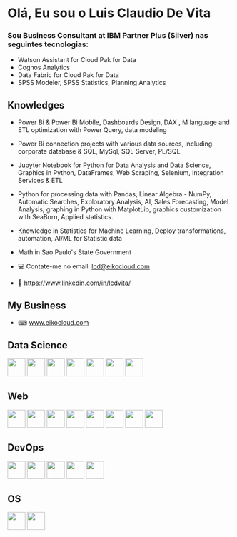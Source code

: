 # Olá, Eu sou o Luis Claudio De Vita

### Sou Business Consultant at IBM Partner Plus (Silver) nas seguintes tecnologias: 
- Watson Assistant for Cloud Pak for Data
- Cognos Analytics
- Data Fabric for Cloud Pak for Data
- SPSS Modeler, SPSS Statistics, Planning Analytics  


          

## Knowledges
- Power Bi & Power Bi Mobile, Dashboards Design, DAX , M language and ETL optimization with Power Query, data modeling
- Power Bi connection projects with various data sources, including corporate database & SQL, MySql, SQL Server, PL/SQL
- Jupyter Notebook for Python for Data Analysis and Data Science, Graphics in Python, DataFrames, Web Scraping, Selenium, Integration Services & ETL
- Python for processing data with Pandas, Linear Algebra - NumPy, Automatic Searches, Exploratory Analysis, AI, Sales Forecasting, Model Analysis, graphing in Python with MatplotLib, graphics customization with SeaBorn, Applied statistics.
- Knowledge in Statistics for Machine Learning, Deploy transformations, automation, AI/ML for Statistic data
- Math in Sao Paulo's State Government   

- 💻 Contate-me no email: lcd@eikocloud.com
- 📃 https://www.linkedin.com/in/lcdvita/

## My Business
- ⌨ www.eikocloud.com

## Data Science

<img src="https://cdn.jsdelivr.net/gh/devicons/devicon/icons/jupyter/jupyter-original.svg" width="40" height="40"/> <img src="https://cdn.jsdelivr.net/gh/devicons/devicon/icons/pandas/pandas-original.svg" width="40" height="40"/> <img
src="https://cdn.jsdelivr.net/gh/devicons/devicon/icons/rstudio/rstudio-original.svg" width="40" height="40"/> <img
src="https://cdn.jsdelivr.net/gh/devicons/devicon/icons/selenium/selenium-original.svg" width="40" height="40"/> <img
src="https://cdn.jsdelivr.net/gh/devicons/devicon/icons/python/python-original-wordmark.svg" width="40" height="40"/> <img
src="https://cdn.jsdelivr.net/gh/devicons/devicon/icons/numpy/numpy-original-wordmark.svg" width="40" height="40"/> <img src="https://cdn.jsdelivr.net/gh/devicons/devicon/icons/spss/spss-original.svg" width="40" height="40"/>
          
          
                           
## Web

<img src="https://cdn.jsdelivr.net/gh/devicons/devicon/icons/react/react-original.svg" width="40" height="40"/> <img src="https://cdn.jsdelivr.net/gh/devicons/devicon/icons/nodejs/nodejs-original.svg" width="40" height="40"/> 
<img src="https://cdn.jsdelivr.net/gh/devicons/devicon/icons/typescript/typescript-original.svg" width="40" height="40"/> <img
src="https://cdn.jsdelivr.net/gh/devicons/devicon/icons/tailwindcss/tailwindcss-plain.svg" width="40" height="40"/> <img
src="https://cdn.jsdelivr.net/gh/devicons/devicon/icons/mongodb/mongodb-original-wordmark.svg" width="40" height="40"/> <img
src="https://cdn.jsdelivr.net/gh/devicons/devicon/icons/sqlite/sqlite-original-wordmark.svg" width="40" height="40"/> <img   src="https://cdn.jsdelivr.net/gh/devicons/devicon/icons/javascript/javascript-original.svg" width="40" height="40"/> <img 
src="https://cdn.jsdelivr.net/gh/devicons/devicon/icons/vscode/vscode-plain.svg" width="40" height="40"/>
          
                                                                                                                           
           
         
## DevOps

<img src="https://cdn.jsdelivr.net/gh/devicons/devicon/icons/docker/docker-original.svg"  width="40" height="40"/>  <img 
src="https://cdn.jsdelivr.net/gh/devicons/devicon/icons/kubernetes/kubernetes-plain.svg" width="40" height="40"/>   <img 
src="https://cdn.jsdelivr.net/gh/devicons/devicon/icons/jenkins/jenkins-original.svg" width="40" height="40"/>    <img
src="https://cdn.jsdelivr.net/gh/devicons/devicon/icons/terraform/terraform-original.svg" width="40" height="40"/> <img
src="https://cdn.jsdelivr.net/gh/devicons/devicon/icons/postgresql/postgresql-original-wordmark.svg" width="40" height="40"/>
          
          
## OS
<img src="https://cdn.jsdelivr.net/gh/devicons/devicon/icons/linux/linux-original.svg" width="40" height="40"/> <img 
src="https://cdn.jsdelivr.net/gh/devicons/devicon/icons/ubuntu/ubuntu-plain.svg" width="40" height="40"/>

        


          
  
          
            
          
